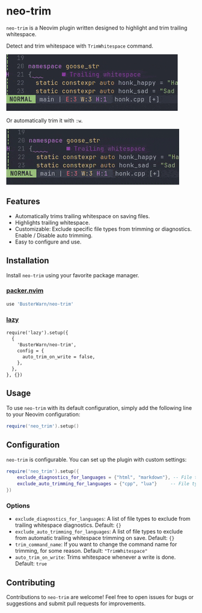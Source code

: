 # neo-trim

`neo-trim` is a Neovim plugin written designed to highlight and trim trailing whitespace.

Detect and trim whitespace with `TrimWhitespace` command.

![](gifs/TrimWhitespace.gif)

Or automatically trim it with `:w`.

![](gifs/write.gif)

## Features

- Automatically trims trailing whitespace on saving files.
- Highlights trailing whitespace.
- Customizable: Exclude specific file types from trimming or diagnostics. Enable / Disable auto trimming.
- Easy to configure and use.

## Installation

Install `neo-trim` using your favorite package manager.

### [packer.nvim](https://github.com/wbthomason/packer.nvim)

```lua
use 'BusterWarn/neo-trim'
```

### [lazy](https://github.com/folke/lazy.nvim)

```vim
require('lazy').setup({
  {
    'BusterWarn/neo-trim',
    config = {
      auto_trim_on_write = false,
    },
  },
}, {})
```

## Usage

To use `neo-trim` with its default configuration, simply add the following line to your Neovim configuration:

```lua
require('neo_trim').setup()
```

## Configuration

`neo-trim` is configurable. You can set up the plugin with custom settings:

```lua
require('neo_trim').setup({
    exclude_diagnostics_for_languages = {"html", "markdown"}, -- File types to exclude from diagnostics
    exclude_auto_trimming_for_languages = {"cpp", "lua"}     -- File types to exclude from automatic trimming
})
```

### Options

- `exclude_diagnostics_for_languages`: A list of file types to exclude from trailing whitespace diagnostics.
  Default: `{}`
- `exclude_auto_trimming_for_languages`: A list of file types to exclude from automatic trailing whitespace trimming on save.
  Default: `{}`
- `trim_command_name`: If you want to change the command name for trimming, for some reason.
  Default: `"TrimWhitespace"`
- `auto_trim_on_write`: Trims whitespace whenever a write is done.
  Default: `true`

## Contributing

Contributions to `neo-trim` are welcome! Feel free to open issues for bugs or suggestions and submit pull requests for improvements.
